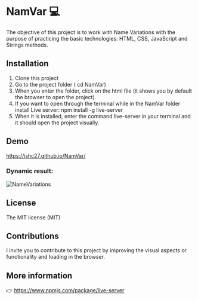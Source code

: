 # NamVar :computer:
The objective of this project is to work with Name Variations with the purpose of practicing the basic technologies: HTML, CSS, JavaScript and Strings methods. 

## Installation

1. Clone this project
2. Go to the project folder ( cd NamVar)
3. When you enter the folder, click on the html file (it shows you by default the browser to open the project).
4. If you want to open through the terminal while in the NamVar folder install Live server: npm install -g live-server
5. When it is installed, enter the command live-server in your terminal and it should open the project visually. 

## Demo

https://jshc27.github.io/NamVar/

### Dynamic result:

![NameVariations](https://user-images.githubusercontent.com/56690309/122952970-f9136700-d343-11eb-9f91-46e017e8882a.png)

 
## License 
The MIT license (MIT)

## Contributions

I invite you to contribute to this project by improving the visual aspects or functionality and loading in the browser.

## More information

:point_right: https://www.npmjs.com/package/live-server
